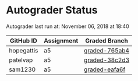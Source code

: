 # Autograder Status
Autograder last run at: November 06, 2018 at 18:40

| GitHub ID | Assignment | Graded Branch |
|-----------|------------|---------------|
| hopegattis | a5 | [graded-765ab4](https://github.com/Fall2018COMP401-001/a5-hopegattis/tree/graded-765ab4) | 
| patelvap | a5 | [graded-38c2d3](https://github.com/Fall2018COMP401-001/a5-patelvap/tree/graded-38c2d3) | 
| sam1230 | a5 | [graded-eafa6f](https://github.com/Fall2018COMP401-001/a5-sam1230/tree/graded-eafa6f) | 
